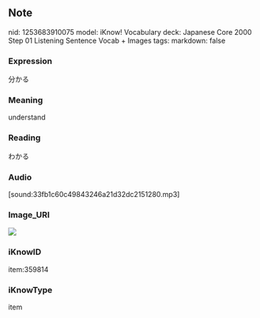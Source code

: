 ## Note
nid: 1253683910075
model: iKnow! Vocabulary
deck: Japanese Core 2000 Step 01 Listening Sentence Vocab + Images
tags: 
markdown: false

### Expression
分かる

### Meaning
understand

### Reading
わかる

### Audio
[sound:33fb1c60c49843246a21d32dc2151280.mp3]

### Image_URI
<!DOCTYPE html>
<title></title>
<img src="912ef705fd8e081e6a65308c58b31a54.jpg">



### iKnowID
item:359814

### iKnowType
item
